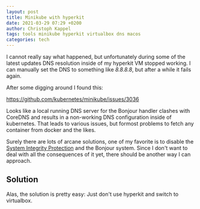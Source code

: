 ```yaml
---
layout: post
title: Minikube with hyperkit
date: 2021-03-29 07:29 +0200
author: Christoph Kappel
tags: tools minikube hyperkit virtualbox dns macos
categories: tech
---
```

I cannot really say what happened, but unfortunately during some of the latest updates
DNS resolution inside of my hyperkit VM stopped working. I can manually set the DNS
to something like *8.8.8.8*, but after a while it fails again.

After some digging around I found this:

<https://github.com/kubernetes/minikube/issues/3036>

Looks like a local running DNS server for the Bonjour handler clashes with CoreDNS and
results in a non-working DNS configuration inside of kubernetes. That leads to various issues,
but formost problems to fetch any container from docker and the likes.

Surely there are lots of arcane solutions, one of my favorite is to disable the
[System Integrity Protection][1] and the Bonjour system. Since I don't want
to deal with all the consequences of it yet, there should be another way I can approach.

## Solution

Alas, the solution is pretty easy: Just don't use hyperkit and switch to virtualbox.

[1]: https://developer.apple.com/documentation/security/disabling_and_enabling_system_integrity_protection
[2]: https://github.com/kubernetes/minikube/issues/3036
